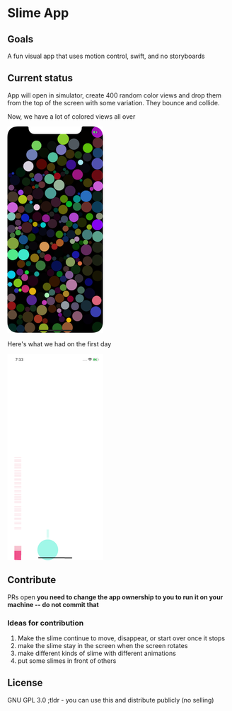 # Slime App

## Goals
A fun visual app that uses motion control, swift, and no storyboards

## Current status
App will open in simulator, create 400 random color views and drop them from the top of the screen with some variation. They bounce and collide.

Now, we have a lot of colored views all over

![Current](moreslime.png)

Here's what we had on the first day

![Day One](fallen_test.png)



## Contribute
PRs open
**you need to change the app ownership to you to run it on your machine -- do not commit that**

### Ideas for contribution
1. Make the slime continue to move, disappear, or start over once it stops
2. make the slime stay in the screen when the screen rotates
3. make different kinds of slime with different animations
4. put some slimes in front of others

## License
GNU GPL 3.0
;tldr - you can use this and distribute publicly (no selling)
